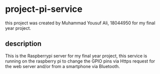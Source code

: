 # project-pi-service
this project was created by Muhammad Yousuf Ali, 18044950 for my final year project.
## description
This is the Raspberrypi server for my final year project, this service is running on the raspberry pi to change the GPIO pins via Https request for the web server and/or from a smartphone via Bluetooth.
